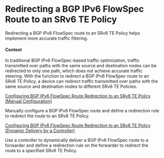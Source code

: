 Redirecting a BGP IPv6 FlowSpec Route to an SRv6 TE Policy
==========================================================

Redirecting a BGP IPv6 FlowSpec route to an SRv6 TE Policy helps implement more accurate traffic filtering.

#### Context

In traditional BGP IPv6 FlowSpec-based traffic optimization, traffic transmitted over paths with the same source and destination nodes can be redirected to only one path, which does not achieve accurate traffic steering. With the function to redirect a BGP IPv6 FlowSpec route to an SRv6 TE Policy, a device can redirect traffic transmitted over paths with the same source and destination nodes to different SRv6 TE Policies.


[Configuring BGP IPv6 FlowSpec Route Redirection to an SRv6 TE Policy (Manual Configuration)](../../../../software/nev8r10_vrpv8r16/user/vrp/dc_vrp_srv6_cfg_all_0127.html)

Manually configure a BGP IPv6 FlowSpec route and define a redirection rule to redirect the route to an SRv6 TE Policy.

[Configuring BGP IPv6 FlowSpec Route Redirection to an SRv6 TE Policy (Dynamic Delivery by a Controller)](../../../../software/nev8r10_vrpv8r16/user/vrp/dc_vrp_srv6_cfg_all_0128.html)

Use a controller to dynamically deliver a BGP IPv6 FlowSpec route to a forwarder and define a redirection rule on the forwarder to redirect the route to a specified SRv6 TE Policy.